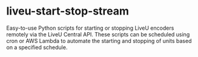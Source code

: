 # liveu-start-stop-stream
Easy-to-use Python scripts for starting or stopping LiveU encoders remotely via the LiveU Central API. These scripts can be scheduled using cron or AWS Lambda to automate the starting and stopping of units based on a specified schedule.
